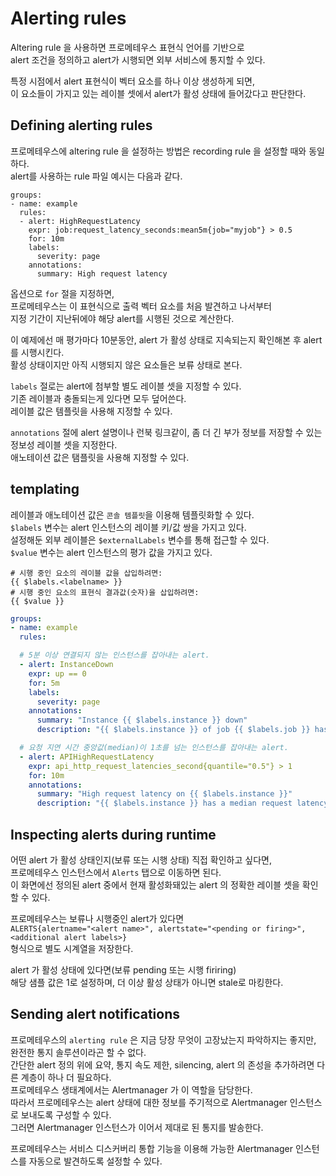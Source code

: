 # Alerting rules  

Altering rule 을 사용하면 프로메테우스 표현식 언어를 기반으로     
alert 조건을 정의하고 alert가 시행되면 외부 서비스에 통지할 수 있다.    
   
특정 시점에서 alert 표현식이 벡터 요소를 하나 이상 생성하게 되면,        
이 요소들이 가지고 있는 레이블 셋에서 alert가 활성 상태에 들어갔다고 판단한다.     

## Defining alerting rules   

프로메테우스에 altering rule 을 설정하는 방법은 recording rule 을 설정할 때와 동일하다.   
alert를 사용하는 rule 파일 예시는 다음과 같다.   

```
groups:
- name: example
  rules:
  - alert: HighRequestLatency
    expr: job:request_latency_seconds:mean5m{job="myjob"} > 0.5
    for: 10m
    labels:
      severity: page
    annotations:
      summary: High request latency
```

옵션으로 `for` 절을 지정하면,    
프로메테우스는 이 표현식으로 출력 벡터 요소를 처음 발견하고 나서부터    
지정 기간이 지난뒤에야 해당 alert를 시행된 것으로 계산한다.      

이 예제에선 매 평가마다 10분동안, alert 가 활성 상태로 지속되는지 확인해본 후 alert를 시행시킨다.    
활성 상태이지만 아직 시행되지 않은 요소들은 보류 상태로 본다.   
  
`labels` 절로는 alert에 첨부할 별도 레이블 셋을 지정할 수 있다.      
기존 레이블과 충돌되는게 있다면 모두 덮어쓴다.        
레이블 값은 템플릿을 사용해 지정할 수 있다.    

`annotations` 절에 alert 설명이나 런북 링크같이, 좀 더 긴 부가 정보를 저장할 수 있는 정보성 레이블 셋을 지정한다.   
애노테이션 값은 탬플릿을 사용해 지정할 수 있다.   

## templating 

레이블과 애노테이션 값은 `콘솔 템플릿`을 이용해 템플릿화할 수 있다.           
`$labels` 변수는 alert 인스턴스의 레이블 키/값 쌍을 가지고 있다.             
설정해둔 외부 레이블은 `$externalLabels` 변수를 통해 접근할 수 있다.           
`$value` 변수는 alert 인스턴스의 평가 값을 가지고 있다.     

```
# 시행 중인 요소의 레이블 값을 삽입하려면:
{{ $labels.<labelname> }}
# 시행 중인 요소의 표현식 결과값(숫자)을 삽입하려면:
{{ $value }}
```
```yml
groups:
- name: example
  rules:

  # 5분 이상 연결되지 않는 인스턴스를 잡아내는 alert.
  - alert: InstanceDown
    expr: up == 0
    for: 5m
    labels:
      severity: page
    annotations:
      summary: "Instance {{ $labels.instance }} down"
      description: "{{ $labels.instance }} of job {{ $labels.job }} has been down for more than 5 minutes."

  # 요청 지연 시간 중앙값(median)이 1초를 넘는 인스턴스를 잡아내는 alert.
  - alert: APIHighRequestLatency
    expr: api_http_request_latencies_second{quantile="0.5"} > 1
    for: 10m
    annotations:
      summary: "High request latency on {{ $labels.instance }}"
      description: "{{ $labels.instance }} has a median request latency above 1s (current value: {{ $value }}s)"
```

## Inspecting alerts during runtime   
   
어떤 alert 가 활성 상태인지(보류 또는 시행 상태) 직접 확인하고 싶다면,         
프로메테우스 인스턴스에서 `Alerts` 탭으로 이동하면 된다.       
이 화면에선 정의된 alert 중에서 현재 활성화돼있는 alert 의 정확한 레이블 셋을 확인할 수 있다.  
 
프로메테우스는 보류나 시행중인 alert가 있다면   
`ALERTS{alertname="<alert name>", alertstate="<pending or firing>", <additional alert labels>}`   
형식으로 별도 시계열을 저장한다.       
      
alert 가 활성 상태에 있다면(보류 pending 또는 시행 firiring)       
해당 샘플 값은 1로 설정하며, 더 이상 활성 상태가 아니면 stale로 마킹한다.        

## Sending alert notifications   

프로메테우스의 `alerting rule` 은 지금 당장 무엇이 고장났는지 파악하지는 좋지만,    
완전한 통지 솔루션이라곤 할 수 없다.  
간단한 alert 정의 위에 요약, 통지 속도 제한, silencing, alert 의 존성을 추가하려면 다른 계층이 하나 더 필요하다.   
프로메테우스 생태계에서는 Alertmanager 가 이 역할을 담당한다.   
따라서 프로메테우스는 alert 상태에 대한 정보를 주기적으로 Alertmanager 인스턴스로 보내도록 구성할 수 있다.    
그러면 Alertmanager 인스턴스가 이어서 제대로 된 통지를 발송한다.    
   
프로메테우스는 서비스 디스커버리 통합 기능을 이용해 가능한 Alertmanager 인스턴스를 자동으로 발견하도록 설정할 수 있다.   
